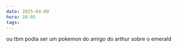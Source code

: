 ```yaml
---
date: 2025-04-09
hora: 16:05
tags:
---
```

ou tbm podia ser um pokemon do amigo do arthur sobre o emerald



